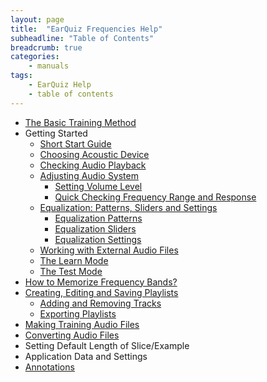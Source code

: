 ```yaml
---
layout: page
title:  "EarQuiz Frequencies Help"
subheadline: "Table of Contents"
breadcrumb: true
categories:
    - manuals
tags:
    - EarQuiz Help
    - table of contents
---
```


* [The Basic Training Method](basic-training-method/)
* Getting Started
  - [Short Start Guide](short-start-guide/)
  - [Choosing Acoustic Device](choosing-acoustic-device/)
  - [Checking Audio Playback](checking-audio-playback/)
  - [Adjusting Audio System](adjusting-audio-system/)
    * [Setting Volume Level](adjusting-audio-system/#setting-volume-level)
    * [Quick Checking Frequency Range and Response](adjusting-audio-system/#quick-checking-frequency-range-and-response)
  - [Equalization: Patterns, Sliders and Settings](equalization-patterns-sliders-settings)
    * [Equalization Patterns](equalization-patterns-sliders-settings/)
    * [Equalization Sliders](equalization-patterns-sliders-settings/#equalization-sliders)
    * [Equalization Settings](equalization-patterns-sliders-settings/#equalization-settings)
  - [Working with External Audio Files](working-with-external-audio-files/)
  - [The Learn Mode](learn-mode/)
  - [The Test Mode](test-mode/)
* [How to Memorize Frequency Bands?](memorizing-frequencies/)
* [Creating, Editing and Saving Playlists](create-edit-save-playlists/)
  - [Adding and Removing Tracks](create-edit-save-playlists/#adding-and-removing-tracks)
  - [Exporting Playlists](create-edit-save-playlists/#exporting-playlists)
* [Making Training Audio Files](making-training-audio/)
* [Converting Audio Files](converting-audio/)
* Setting Default Length of Slice/Example
* Application Data and Settings
* [Annotations](#pink-noise)
